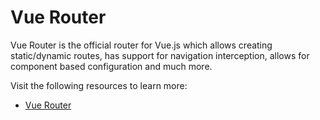 # Vue Router

Vue Router is the official router for Vue.js which allows creating static/dynamic routes, has support for navigation interception, allows for component based configuration and much more.

Visit the following resources to learn more:

- [Vue Router](https://router.vuejs.org/)
